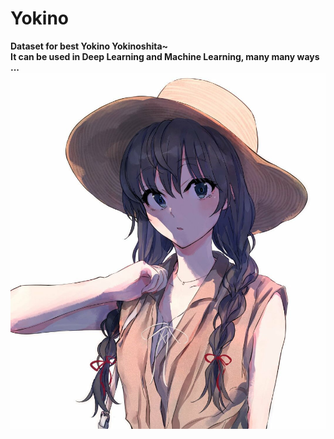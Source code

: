 # Yokino
**Dataset for best Yokino Yokinoshita\~**  
**It can be used in Deep Learning and Machine Learning, many many ways ...**  
![](https://raw.githubusercontent.com/liuyunhaozz/image/main/img/yokino_45.jpg)


